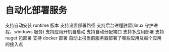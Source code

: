 # 自动化部署服务

支持自动安装 runtime 版本
支持设置部署路径
支持后台进程驻留(linux 守护进程，windows 服务)
支持应用开机自启动
支持自动分配端口
支持多应用部署
支持 nuget 包部署
支持 docker 部署
自动上报当前服务器部署了哪些应用及每个应用的接入点
